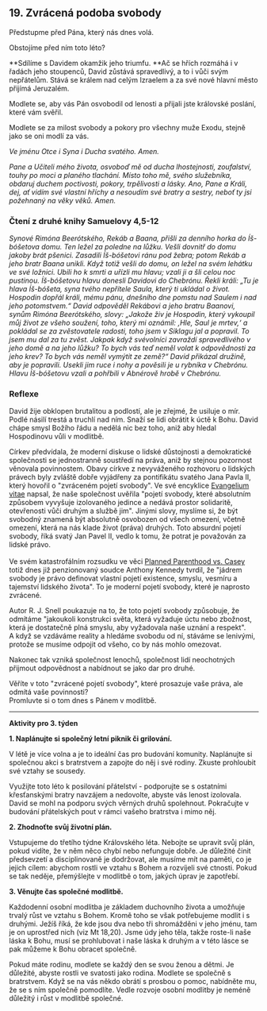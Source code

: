 ## 19. **Zvrácená podoba svobody**

Předstupme před Pána, který nás dnes volá.

Obstojíme před ním toto léto?

**Sdílíme s Davidem okamžik jeho triumfu. **Ač se hřích rozmáhá i v řadách jeho stoupenců, David zůstává spravedlivý, a to i vůči svým nepřátelům. Stává se králem nad celým Izraelem a za své nové hlavní město přijímá Jeruzalém.

Modlete se, aby vás Pán osvobodil od lenosti a přijali jste královské poslání, které vám svěřil.

Modlete se za milost svobody a pokory pro všechny muže Exodu, stejně jako se oni modlí za vás.

_Ve jménu Otce i Syna i Ducha svatého. Amen._

_Pane a Učiteli mého života, osvoboď mě od ducha lhostejnosti, zoufalství, touhy po moci a planého tlachání. Místo toho mě, svého služebníka, obdaruj duchem poctivosti, pokory, trpělivosti a lásky. Ano, Pane a Králi, dej, ať vidím své vlastní hříchy a nesoudím své bratry a sestry, neboť ty jsi požehnaný na věky věků. Amen._

### Čtení z druhé knihy Samuelovy 4,5-12

_Synové Rimóna Beerótského, Rekáb a Baana, přišli za denního horka do Íš-bóšetova domu. Ten ležel za poledne na lůžku. Vešli dovnitř do domu jakoby brát pšenici. Zasadili Íš-bóšetovi ránu pod žebra; potom Rekáb a jeho bratr Baana unikli. Když totiž vešli do domu, on ležel na svém lehátku ve své ložnici. Ubili ho k smrti a uřízli mu hlavu; vzali ji a šli celou noc pustinou. Íš-bóšetovu hlavu donesli Davidovi do Chebrónu. Řekli králi: „Tu je hlava Íš-bóšeta, syna tvého nepřítele Saula, který ti ukládal o život. Hospodin dopřál králi, mému pánu, dnešního dne pomstu nad Saulem i nad jeho potomstvem.“ David odpověděl Rekábovi a jeho bratru Baanovi, synům Rimóna Beerótského, slovy: „Jakože živ je Hospodin, který vykoupil můj život ze všeho soužení, toho, který mi oznámil: ‚Hle, Saul je mrtev,‘ a pokládal se za zvěstovatele radosti, toho jsem v Siklagu jal a popravil. To jsem mu dal za tu zvěst. Jakpak když svévolníci zavraždí spravedlivého v jeho domě a na jeho lůžku? To bych vás teď neměl volat k odpovědnosti za jeho krev? To bych vás neměl vymýtit ze země?“ David přikázal družině, aby je popravili. Usekli jim ruce i nohy a pověsili je u rybníka v Chebrónu. Hlavu Íš-bóšetovu vzali a pohřbili v Abnérově hrobě v Chebrónu._

### Reflexe

David žije obklopen brutalitou a podlostí, ale je zřejmé, že usiluje o mír. Podlé násilí trestá a truchlí nad ním. Snaží se lidi obrátit k úctě k Bohu. David chápe smysl Božího řádu a nedělá nic bez toho, aniž aby hledal Hospodinovu vůli v modlitbě.

Církev předvídala, že moderní diskuse o lidské důstojnosti a demokratické společnosti se jednostranně soustředí na práva, aniž by stejnou pozornost věnovala povinnostem. Obavy církve z nevyváženého rozhovoru o lidských právech byly zvláště dobře vyjádřeny za pontifikátu svatého Jana Pavla II, který hovořil o "zvráceném pojetí svobody". Ve své encyklice [Evangelium vitae](https://www.farnoststrasnice.cz/doky/e-knihovna/evangelium-vitae.pdf) napsal, že naše společnost uvěřila "pojetí svobody, které absolutním způsobem vyvyšuje izolovaného jedince a nedává prostor solidaritě, otevřenosti vůči druhým a službě jim". Jinými slovy, myslíme si, že být svobodný znamená být absolutně osvobozen od všech omezení, včetně omezení, která na nás klade život (práva) druhých. Toto absurdní pojetí svobody, říká svatý Jan Pavel II, vedlo k tomu, že potrat je považován za lidské právo. \
 \
Ve svém katastrofálním rozsudku ve věci [Planned Parenthood vs. Casey](https://en.wikipedia.org/wiki/Planned_Parenthood_v._Casey) totiž dnes již penzionovaný soudce Anthony Kennedy tvrdil, že "jádrem svobody je právo definovat vlastní pojetí existence, smyslu, vesmíru a tajemství lidského života". To je moderní pojetí svobody, které je naprosto zvrácené.

Autor R. J. Snell poukazuje na to, že toto pojetí svobody způsobuje, že odmítáme "jakoukoli konstrukci světa, která vyžaduje úctu nebo zbožnost, která je dostatečně plná smyslu, aby vyžadovala naše uznání a respekt". \
A když se vzdáváme reality a hledáme svobodu od ní, stáváme se lenivými, protože se musíme odpojit od všeho, co by nás mohlo omezovat.

Nakonec tak vzniká společnost lenochů, společnost lidí neochotných přijmout odpovědnost a nabídnout se jako dar pro druhé.

Věříte v toto "zvrácené pojetí svobody", které prosazuje vaše práva, ale odmítá vaše povinnosti? \
Promluvte si o tom dnes s Pánem v modlitbě.

---

**Aktivity pro 3. týden**

**1. Naplánujte si společný letní piknik či grilování.**

V létě je více volna a je to ideální čas pro budování komunity. Naplánujte si společnou akci s bratrstvem a zapojte do něj i své rodiny. Zkuste prohloubit své vztahy se sousedy.

Využijte toto léto k posilování přátelství - podporujte se s ostatními křesťanskými bratry navzájem a nedovolte, abyste vás lenost izolovala. David se mohl na podporu svých věrných druhů spolehnout. Pokračujte v budování přátelských pout v rámci vašeho bratrstva i mimo něj.

**2. Zhodnoťte svůj životní plán.**

Vstupujeme do třetího týdne Královského léta. Nebojte se upravit svůj plán, pokud vidíte, že v něm něco chybí nebo nefunguje dobře. Je důležité činit předsevzetí a disciplinovaně je dodržovat, ale musíme mít na paměti, co je jejich cílem: abychom rostli ve vztahu s Bohem a rozvíjeli své ctnosti. Pokud se tak neděje, přemýšlejte v modlitbě o tom, jakých úprav je zapotřebí.

**3. Věnujte čas společné modlitbě.**

Každodenní osobní modlitba je základem duchovního života a umožňuje trvalý růst ve vztahu s Bohem. Kromě toho se však potřebujeme modlit i s druhými. Ježíš říká, že kde jsou dva nebo tři shromážděni v jeho jménu, tam je on uprostřed nich (viz Mt 18,20). Jsme údy jeho těla, takže roste-li naše láska k Bohu, musí se prohlubovat i naše láska k druhým a v této lásce se pak můžeme k Bohu obracet společně.

Pokud máte rodinu, modlete se každý den se svou ženou a dětmi. Je důležité, abyste rostli ve svatosti jako rodina. Modlete se společně s bratrstvem. Když se na vás někdo obrátí s prosbou o pomoc, nabídněte mu, že se s ním společně pomodlíte. Vedle rozvoje osobní modlitby je neméně důležitý i růst v modlitbě společné.
